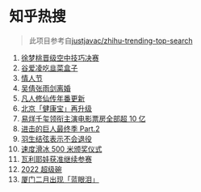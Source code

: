 # 知乎热搜

> 此项目参考自[justjavac/zhihu-trending-top-search](https://github.com/justjavac/zhihu-trending-top-search/blob/main/utils.ts)

<!-- BEGIN -->
  <!-- 最后更新时间:Mon Feb 14 2022 13:13:58 GMT+0000 (Coordinated Universal Time) -->
  1. [徐梦桃晋级空中技巧决赛](https://www.zhihu.com/search?q=徐梦桃)
1. [谷爱凌吃韭菜盒子](https://www.zhihu.com/search?q=谷爱凌)
1. [情人节](https://www.zhihu.com/search?q=情人节)
1. [吴倩张雨剑离婚](https://www.zhihu.com/search?q=吴倩张雨剑离婚)
1. [凡人修仙传年番更新](https://www.zhihu.com/search?q=凡人修仙传)
1. [北京「健康宝」再升级](https://www.zhihu.com/search?q=北京健康宝)
1. [易烊千玺领衔主演电影票房全部超 10 亿](https://www.zhihu.com/search?q=易烊千玺)
1. [进击的巨人最终季 Part.2](https://www.zhihu.com/search?q=进击的巨人)
1. [羽生结弦表示不会退役](https://www.zhihu.com/search?q=羽生结弦)
1. [速度滑冰 500 米颁奖仪式 ](https://www.zhihu.com/search?q=速度滑冰颁奖仪式)
1. [瓦利耶娃获准继续参赛](https://www.zhihu.com/search?q=瓦利耶娃)
1. [2022 超级碗](https://www.zhihu.com/search?q=超级碗)
1. [厦门二月出现「蓝眼泪」](https://www.zhihu.com/search?q=厦门蓝眼泪)
  <!-- END -->